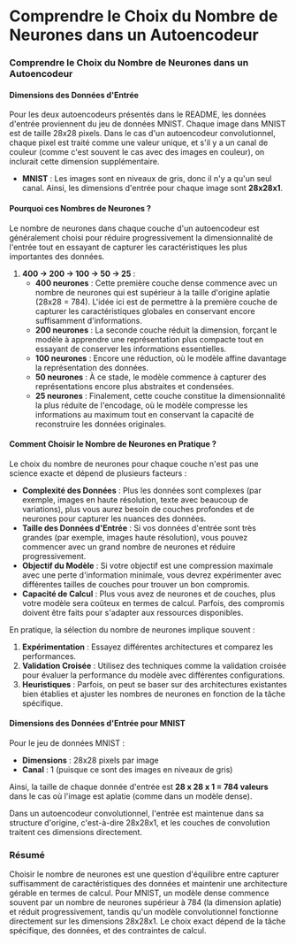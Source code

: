 # Comprendre le Choix du Nombre de Neurones dans un Autoencodeur

### Comprendre le Choix du Nombre de Neurones dans un Autoencodeur

#### **Dimensions des Données d'Entrée**

Pour les deux autoencodeurs présentés dans le README, les données d'entrée proviennent du jeu de données MNIST. Chaque image dans MNIST est de taille 28x28 pixels. Dans le cas d'un autoencodeur convolutionnel, chaque pixel est traité comme une valeur unique, et s'il y a un canal de couleur (comme c'est souvent le cas avec des images en couleur), on inclurait cette dimension supplémentaire.

- **MNIST** : Les images sont en niveaux de gris, donc il n'y a qu'un seul canal. Ainsi, les dimensions d'entrée pour chaque image sont **28x28x1**.

#### **Pourquoi ces Nombres de Neurones ?**

Le nombre de neurones dans chaque couche d'un autoencodeur est généralement choisi pour réduire progressivement la dimensionnalité de l'entrée tout en essayant de capturer les caractéristiques les plus importantes des données.

1. **400 → 200 → 100 → 50 → 25** :
   - **400 neurones** : Cette première couche dense commence avec un nombre de neurones qui est supérieur à la taille d'origine aplatie (28x28 = 784). L'idée ici est de permettre à la première couche de capturer les caractéristiques globales en conservant encore suffisamment d'informations.
   - **200 neurones** : La seconde couche réduit la dimension, forçant le modèle à apprendre une représentation plus compacte tout en essayant de conserver les informations essentielles.
   - **100 neurones** : Encore une réduction, où le modèle affine davantage la représentation des données.
   - **50 neurones** : À ce stade, le modèle commence à capturer des représentations encore plus abstraites et condensées.
   - **25 neurones** : Finalement, cette couche constitue la dimensionnalité la plus réduite de l'encodage, où le modèle compresse les informations au maximum tout en conservant la capacité de reconstruire les données originales.

#### **Comment Choisir le Nombre de Neurones en Pratique ?**

Le choix du nombre de neurones pour chaque couche n'est pas une science exacte et dépend de plusieurs facteurs :
- **Complexité des Données** : Plus les données sont complexes (par exemple, images en haute résolution, texte avec beaucoup de variations), plus vous aurez besoin de couches profondes et de neurones pour capturer les nuances des données.
- **Taille des Données d'Entrée** : Si vos données d'entrée sont très grandes (par exemple, images haute résolution), vous pouvez commencer avec un grand nombre de neurones et réduire progressivement.
- **Objectif du Modèle** : Si votre objectif est une compression maximale avec une perte d'information minimale, vous devrez expérimenter avec différentes tailles de couches pour trouver un bon compromis.
- **Capacité de Calcul** : Plus vous avez de neurones et de couches, plus votre modèle sera coûteux en termes de calcul. Parfois, des compromis doivent être faits pour s'adapter aux ressources disponibles.

En pratique, la sélection du nombre de neurones implique souvent :
1. **Expérimentation** : Essayez différentes architectures et comparez les performances.
2. **Validation Croisée** : Utilisez des techniques comme la validation croisée pour évaluer la performance du modèle avec différentes configurations.
3. **Heuristiques** : Parfois, on peut se baser sur des architectures existantes bien établies et ajuster les nombres de neurones en fonction de la tâche spécifique.

#### **Dimensions des Données d'Entrée pour MNIST**

Pour le jeu de données MNIST :
- **Dimensions** : 28x28 pixels par image
- **Canal** : 1 (puisque ce sont des images en niveaux de gris)

Ainsi, la taille de chaque donnée d'entrée est **28 x 28 x 1 = 784 valeurs** dans le cas où l'image est aplatie (comme dans un modèle dense).

Dans un autoencodeur convolutionnel, l'entrée est maintenue dans sa structure d'origine, c'est-à-dire 28x28x1, et les couches de convolution traitent ces dimensions directement.

### Résumé

Choisir le nombre de neurones est une question d'équilibre entre capturer suffisamment de caractéristiques des données et maintenir une architecture gérable en termes de calcul. Pour MNIST, un modèle dense commence souvent par un nombre de neurones supérieur à 784 (la dimension aplatie) et réduit progressivement, tandis qu'un modèle convolutionnel fonctionne directement sur les dimensions 28x28x1. Le choix exact dépend de la tâche spécifique, des données, et des contraintes de calcul.

